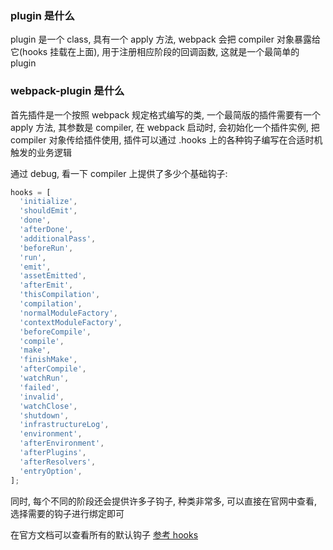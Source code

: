 ### plugin 是什么

plugin 是一个 class, 具有一个 apply 方法, webpack 会把 compiler 对象暴露给它(hooks 挂载在上面), 用于注册相应阶段的回调函数, 这就是一个最简单的 plugin

### webpack-plugin 是什么

首先插件是一个按照 webpack 规定格式编写的类, 一个最简版的插件需要有一个 apply 方法, 其参数是 compiler, 在 webpack 启动时, 会初始化一个插件实例, 把 compiler 对象传给插件使用, 插件可以通过 .hooks 上的各种钩子编写在合适时机触发的业务逻辑

通过 debug, 看一下 compiler 上提供了多少个基础钩子:

```js
hooks = [
  'initialize',
  'shouldEmit',
  'done',
  'afterDone',
  'additionalPass',
  'beforeRun',
  'run',
  'emit',
  'assetEmitted',
  'afterEmit',
  'thisCompilation',
  'compilation',
  'normalModuleFactory',
  'contextModuleFactory',
  'beforeCompile',
  'compile',
  'make',
  'finishMake',
  'afterCompile',
  'watchRun',
  'failed',
  'invalid',
  'watchClose',
  'shutdown',
  'infrastructureLog',
  'environment',
  'afterEnvironment',
  'afterPlugins',
  'afterResolvers',
  'entryOption',
];
```

同时, 每个不同的阶段还会提供许多子钩子, 种类非常多, 可以直接在官网中查看, 选择需要的钩子进行绑定即可

在官方文档可以查看所有的默认钩子 [参考 hooks](https://webpack.docschina.org/api/compiler-hooks/)
